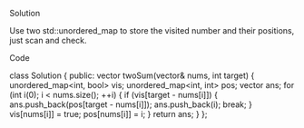 Solution

Use two std::unordered_map to store the visited number and their positions, just scan and check.

Code

class Solution {
public:
    vector<int> twoSum(vector<int>& nums, int target) {
        unordered_map<int, bool> vis;
        unordered_map<int, int> pos;
        vector<int> ans;
        for (int i(0); i < nums.size(); ++i) {
            if (vis[target - nums[i]]) {
                ans.push_back(pos[target - nums[i]]);
                ans.push_back(i);
                break;
            }
            vis[nums[i]] = true;
            pos[nums[i]] = i;
        }
        return ans;
    }
};

